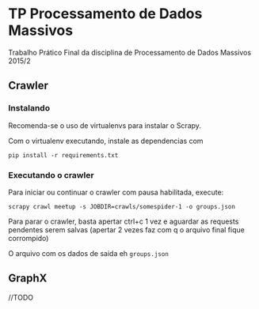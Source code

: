 # TP Processamento de Dados Massivos
Trabalho Prático Final da disciplina de Processamento de Dados Massivos 2015/2

## Crawler

### Instalando

Recomenda-se o uso de virtualenvs para instalar o Scrapy.

Com o virtualenv executando, instale as dependencias com

`pip install -r requirements.txt`

### Executando o crawler

Para iniciar ou continuar o crawler com pausa habilitada, execute:

`scrapy crawl meetup -s JOBDIR=crawls/somespider-1 -o groups.json`

Para parar o crawler, basta apertar ctrl+c 1 vez e aguardar as requests pendentes serem salvas (apertar 2 vezes faz com q o arquivo final fique corrompido)

O arquivo com os dados de saida eh `groups.json`

## GraphX

//TODO